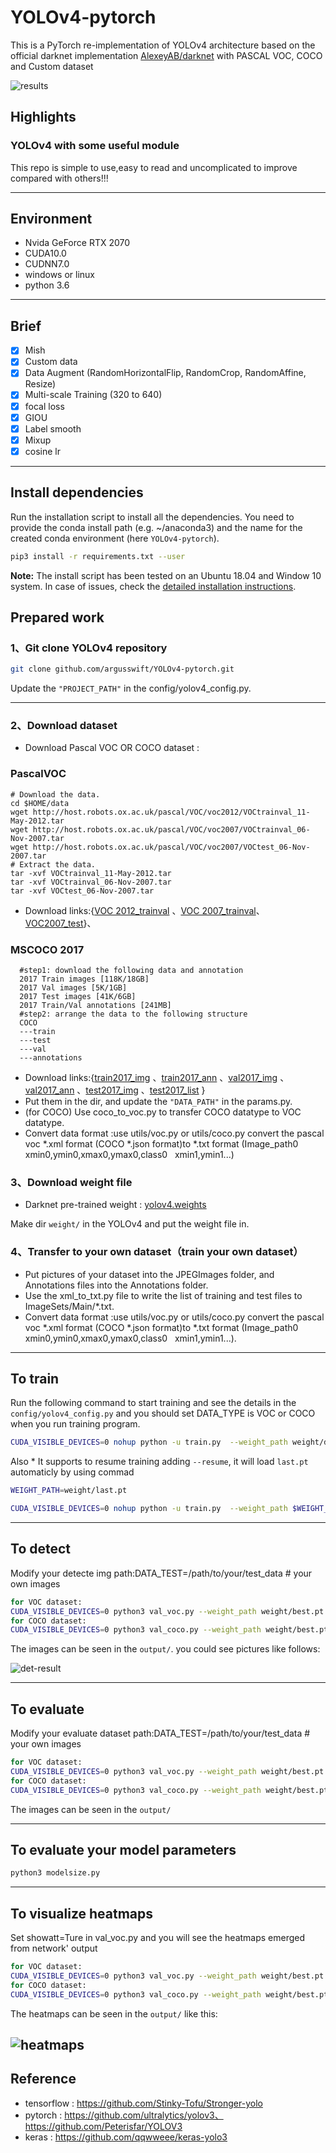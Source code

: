 # YOLOv4-pytorch
This is a PyTorch re-implementation of YOLOv4 architecture based on the official darknet implementation [AlexeyAB/darknet](https://github.com/AlexeyAB/darknet) with PASCAL VOC, COCO and Custom dataset

![results](https://github.com/argusswift/YOLOv4-pytorch/blob/master/data/results.jpg)

## Highlights

### YOLOv4 with some useful module
This repo is simple to use,easy to read and uncomplicated to improve compared with others!!!

---
## Environment

* Nvida GeForce RTX 2070
* CUDA10.0
* CUDNN7.0
* windows or linux
* python 3.6

---
## Brief
* [x] Mish
* [x] Custom data
* [x] Data Augment (RandomHorizontalFlip, RandomCrop, RandomAffine, Resize)
* [x] Multi-scale Training (320 to 640)
* [x] focal loss
* [x] GIOU
* [x] Label smooth
* [x] Mixup
* [x] cosine lr

---
## Install dependencies
Run the installation script to install all the dependencies. You need to provide the conda install path (e.g. ~/anaconda3) and the name for the created conda environment (here ```YOLOv4-pytorch```).  
```bash
pip3 install -r requirements.txt --user
```
**Note:** The install script has been tested on an Ubuntu 18.04 and Window 10 system. In case of issues, check the [detailed installation instructions](INSTALL.md). 

## Prepared work

### 1、Git clone YOLOv4 repository
```Bash
git clone github.com/argusswift/YOLOv4-pytorch.git
```
Update the `"PROJECT_PATH"` in the config/yolov4_config.py.

---

### 2、Download dataset
* Download Pascal VOC OR COCO dataset : 
### PascalVOC
  ```Shell
  # Download the data.
  cd $HOME/data
  wget http://host.robots.ox.ac.uk/pascal/VOC/voc2012/VOCtrainval_11-May-2012.tar
  wget http://host.robots.ox.ac.uk/pascal/VOC/voc2007/VOCtrainval_06-Nov-2007.tar
  wget http://host.robots.ox.ac.uk/pascal/VOC/voc2007/VOCtest_06-Nov-2007.tar
  # Extract the data.
  tar -xvf VOCtrainval_11-May-2012.tar
  tar -xvf VOCtrainval_06-Nov-2007.tar
  tar -xvf VOCtest_06-Nov-2007.tar
  ```
* Download links:{[VOC 2012_trainval](http://host.robots.ox.ac.uk/pascal/VOC/voc2012/VOCtrainval_11-May-2012.tar) 、[VOC 2007_trainval](http://host.robots.ox.ac.uk/pascal/VOC/voc2007/VOCtrainval_06-Nov-2007.tar)、[VOC2007_test](http://host.robots.ox.ac.uk/pascal/VOC/voc2007/VOCtest_06-Nov-2007.tar)}、
### MSCOCO 2017
  ```Shell
	#step1: download the following data and annotation
	2017 Train images [118K/18GB]
	2017 Val images [5K/1GB]
	2017 Test images [41K/6GB]
	2017 Train/Val annotations [241MB]
	#step2: arrange the data to the following structure
	COCO
 	---train
	---test
	---val
	---annotations
  ```
* Download links:{[train2017_img](http://images.cocodataset.org/zips/train2017.zip)
、[train2017_ann](http://images.cocodataset.org/annotations/annotations_trainval2017.zip)
、[val2017_img](http://images.cocodataset.org/zips/val2017.zip)
 、[val2017_ann](http://images.cocodataset.org/annotations/stuff_annotations_trainval2017.zip)
、[test2017_img](http://images.cocodataset.org/zips/test2017.zip)
 、[test2017_list](http://images.cocodataset.org/annotations/image_info_test2017.zip)
}
* Put them in the dir, and update the `"DATA_PATH"` in the params.py.
* (for COCO) Use coco_to_voc.py to transfer COCO datatype to VOC datatype.
* Convert data format :use utils/voc.py or utils/coco.py convert the pascal voc *.xml format (COCO *.json format)to *.txt format (Image_path0 &nbsp; xmin0,ymin0,xmax0,ymax0,class0 &nbsp; xmin1,ymin1...)

### 3、Download weight file
* Darknet pre-trained weight :  [yolov4.weights](https://drive.google.com/open?id=1cewMfusmPjYWbrnuJRuKhPMwRe_b9PaT)

Make dir `weight/` in the YOLOv4 and put the weight file in.

### 4、Transfer to your own dataset（train your own dataset）
* Put pictures of your dataset into the JPEGImages folder, and Annotations files into the Annotations folder.
* Use the xml_to_txt.py file to write the list of training and test files to ImageSets/Main/*.txt.
* Convert data format :use utils/voc.py or utils/coco.py convert the pascal voc *.xml format (COCO *.json format)to *.txt format (Image_path0 &nbsp; xmin0,ymin0,xmax0,ymax0,class0 &nbsp; xmin1,ymin1...).
---
## To train

Run the following command to start training and see the details in the `config/yolov4_config.py` and you should set DATA_TYPE is VOC or COCO when you run training program.
```Bash
CUDA_VISIBLE_DEVICES=0 nohup python -u train.py  --weight_path weight/darknet53_448.weights --gpu_id 0 > nohup.log 2>&1 &
```
Also * It supports to resume training adding `--resume`, it will load `last.pt` automaticly by using commad
```Bash
WEIGHT_PATH=weight/last.pt

CUDA_VISIBLE_DEVICES=0 nohup python -u train.py  --weight_path $WEIGHT_PATH --gpu_id 0 > nohup.log 2>&1 &

```
---
## To detect
Modify your detecte img path:DATA_TEST=/path/to/your/test_data # your own images
```Bash
for VOC dataset:
CUDA_VISIBLE_DEVICES=0 python3 val_voc.py --weight_path weight/best.pt --gpu_id 0 --visiual $DATA_TEST --eval --mode det
for COCO dataset:
CUDA_VISIBLE_DEVICES=0 python3 val_coco.py --weight_path weight/best.pt --gpu_id 0 --visiual $DATA_TEST --eval --mode det
```
The images can be seen in the `output/`. you could see pictures like follows:

![det-result](https://github.com/argusswift/YOLOv4-pytorch/blob/master/data/det-result.jpg)

---
## To evaluate
Modify your evaluate dataset path:DATA_TEST=/path/to/your/test_data # your own images
```Bash
for VOC dataset:
CUDA_VISIBLE_DEVICES=0 python3 val_voc.py --weight_path weight/best.pt --gpu_id 0 --visiual $DATA_TEST --eval --mode val
for COCO dataset:
CUDA_VISIBLE_DEVICES=0 python3 val_coco.py --weight_path weight/best.pt --gpu_id 0 --visiual $DATA_TEST --eval --mode val
```
The images can be seen in the `output/`

---
## To evaluate your model parameters
```Bash
python3 modelsize.py
```
---
## To visualize heatmaps
Set showatt=Ture in val_voc.py and you will see the heatmaps emerged from network' output
```Bash
for VOC dataset:
CUDA_VISIBLE_DEVICES=0 python3 val_voc.py --weight_path weight/best.pt --gpu_id 0 --visiual $DATA_TEST --eval
for COCO dataset:
CUDA_VISIBLE_DEVICES=0 python3 val_coco.py --weight_path weight/best.pt --gpu_id 0 --visiual $DATA_TEST --eval
```
The heatmaps can be seen in the `output/` like this:

![heatmaps](https://github.com/argusswift/YOLOv4-pytorch/blob/master/data/heatmap.jpg)
---
## Reference

* tensorflow : https://github.com/Stinky-Tofu/Stronger-yolo
* pytorch : https://github.com/ultralytics/yolov3、
https://github.com/Peterisfar/YOLOV3
* keras : https://github.com/qqwweee/keras-yolo3
